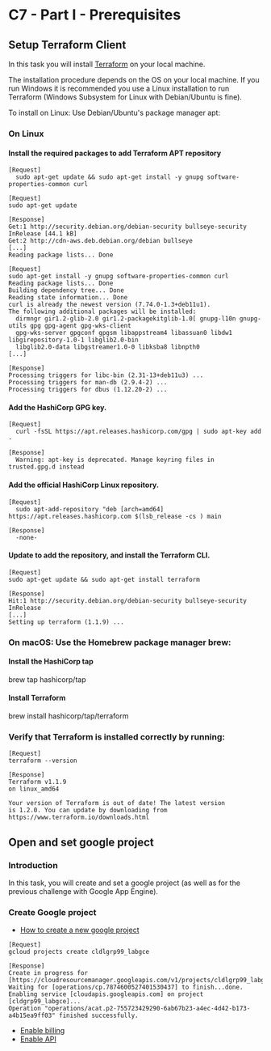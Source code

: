 # C7 - Part I - Prerequisites

## Setup Terraform Client

In this task you will install [Terraform](https://learn.hashicorp.com/tutorials/terraform/install-cli) on your local machine.

The installation procedure depends on the OS on your local machine. If you run Windows it is recommended you use a Linux installation to run Terraform (Windows Subsystem for Linux with Debian/Ubuntu is fine).

To install on Linux: Use Debian/Ubuntu's package manager apt:

### On Linux

#### Install the required packages to add Terraform APT repository

```
[Request]
  sudo apt-get update && sudo apt-get install -y gnupg software-properties-common curl
```

```
[Request]
sudo apt-get update

[Response]
Get:1 http://security.debian.org/debian-security bullseye-security InRelease [44.1 kB]
Get:2 http://cdn-aws.deb.debian.org/debian bullseye 
[...]
Reading package lists... Done
```

```
[Request]
sudo apt-get install -y gnupg software-properties-common curl
Reading package lists... Done
Building dependency tree... Done
Reading state information... Done
curl is already the newest version (7.74.0-1.3+deb11u1).
The following additional packages will be installed:
  dirmngr gir1.2-glib-2.0 gir1.2-packagekitglib-1.0[ gnupg-l10n gnupg-utils gpg gpg-agent gpg-wks-client
  gpg-wks-server gpgconf gpgsm libappstream4 libassuan0 libdw1 libgirepository-1.0-1 libglib2.0-bin
  libglib2.0-data libgstreamer1.0-0 libksba8 libnpth0 
[...]

[Response]
Processing triggers for libc-bin (2.31-13+deb11u3) ...
Processing triggers for man-db (2.9.4-2) ...
Processing triggers for dbus (1.12.20-2) ...
```

#### Add the HashiCorp GPG key.

```
[Request]
  curl -fsSL https://apt.releases.hashicorp.com/gpg | sudo apt-key add -

[Response]
  Warning: apt-key is deprecated. Manage keyring files in trusted.gpg.d instead
```

#### Add the official HashiCorp Linux repository.

```
[Request]
  sudo apt-add-repository "deb [arch=amd64] https://apt.releases.hashicorp.com $(lsb_release -cs ) main

[Response]
  -none-
```

#### Update to add the repository, and install the Terraform CLI.

```
[Request]
sudo apt-get update && sudo apt-get install terraform

[Response]
Hit:1 http://security.debian.org/debian-security bullseye-security InRelease
[...]
Setting up terraform (1.1.9) ...
```

### On macOS: Use the Homebrew package manager brew:

#### Install the HashiCorp tap

brew tap hashicorp/tap

#### Install Terraform

brew install hashicorp/tap/terraform

### Verify that Terraform is installed correctly by running:

```
[Request]
terraform --version

[Response]
Terraform v1.1.9
on linux_amd64

Your version of Terraform is out of date! The latest version
is 1.2.0. You can update by downloading from https://www.terraform.io/downloads.html
```

## Open and set google project

### Introduction

In this task, you will create and set a google project (as well as for the previous challenge with Google App Engine).

### Create Google project

* [How to create a new google project](https://cloud.google.com/resource-manager/docs/creating-managing-projects#gcloud)

```
[Request]
gcloud projects create cldlgrp99_labgce

[Response]
Create in progress for [https://cloudresourcemanager.googleapis.com/v1/projects/cldlgrp99_labgce].
Waiting for [operations/cp.7874600527401530437] to finish...done.
Enabling service [cloudapis.googleapis.com] on project [cldgrp99_labgce]...
Operation "operations/acat.p2-755723429290-6ab67b23-a4ec-4d42-b173-a4b15ea9ff03" finished successfully.
```

* [Enable billing](https://cloud.google.com/billing/docs/how-to/modify-project?hl=en\_GB&\_ga=2.198968175.-17430027.1634032196&\_gac=1.119938554.1650551892.Cj0KCQjwgYSTBhDKARIsAB8KukutQk2FeBf9NuLa2s39o-ObVSYRbgVL3Fsj8NHmS6RPx-AilC1TrGAaAu-jEALw\_wcB)
* [Enable API](https://console.cloud.google.com/flows/enableapi?apiid=compute.googleapis.com)
